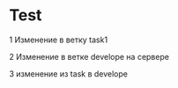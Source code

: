 # Test

<!-- Внесено изменение1 -->

1 Изменение в ветку task1

2 Изменение в ветке develope на сервере

3 изменение из task в develope
